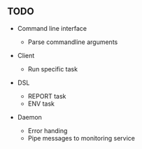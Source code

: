 ## TODO
- Command line interface
  - Parse commandline arguments

- Client
  - Run specific task

- DSL
  - REPORT task
  - ENV task

- Daemon
  - Error handing
  - Pipe messages to monitoring service

